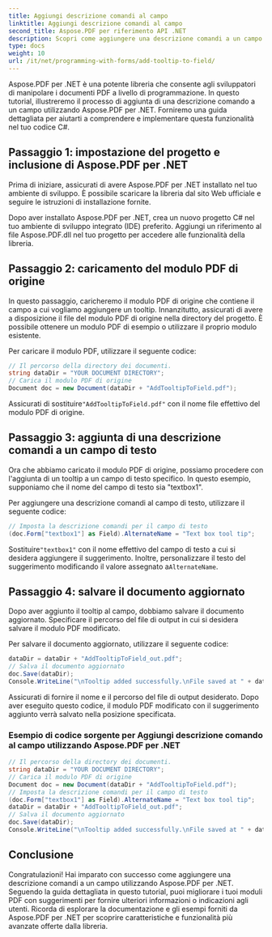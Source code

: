 ```yaml
---
title: Aggiungi descrizione comandi al campo
linktitle: Aggiungi descrizione comandi al campo
second_title: Aspose.PDF per riferimento API .NET
description: Scopri come aggiungere una descrizione comandi a un campo con Aspose.PDF per .NET.
type: docs
weight: 10
url: /it/net/programming-with-forms/add-tooltip-to-field/
---
```


Aspose.PDF per .NET è una potente libreria che consente agli sviluppatori di manipolare i documenti PDF a livello di programmazione. In questo tutorial, illustreremo il processo di aggiunta di una descrizione comando a un campo utilizzando Aspose.PDF per .NET. Forniremo una guida dettagliata per aiutarti a comprendere e implementare questa funzionalità nel tuo codice C#.

## Passaggio 1: impostazione del progetto e inclusione di Aspose.PDF per .NET

Prima di iniziare, assicurati di avere Aspose.PDF per .NET installato nel tuo ambiente di sviluppo. È possibile scaricare la libreria dal sito Web ufficiale e seguire le istruzioni di installazione fornite.

Dopo aver installato Aspose.PDF per .NET, crea un nuovo progetto C# nel tuo ambiente di sviluppo integrato (IDE) preferito. Aggiungi un riferimento al file Aspose.PDF.dll nel tuo progetto per accedere alle funzionalità della libreria.

## Passaggio 2: caricamento del modulo PDF di origine

In questo passaggio, caricheremo il modulo PDF di origine che contiene il campo a cui vogliamo aggiungere un tooltip. Innanzitutto, assicurati di avere a disposizione il file del modulo PDF di origine nella directory del progetto. È possibile ottenere un modulo PDF di esempio o utilizzare il proprio modulo esistente.

Per caricare il modulo PDF, utilizzare il seguente codice:

```csharp
// Il percorso della directory dei documenti.
string dataDir = "YOUR DOCUMENT DIRECTORY";
// Carica il modulo PDF di origine
Document doc = new Document(dataDir + "AddTooltipToField.pdf");
```

 Assicurati di sostituire`"AddTooltipToField.pdf"` con il nome file effettivo del modulo PDF di origine.

## Passaggio 3: aggiunta di una descrizione comandi a un campo di testo

Ora che abbiamo caricato il modulo PDF di origine, possiamo procedere con l'aggiunta di un tooltip a un campo di testo specifico. In questo esempio, supponiamo che il nome del campo di testo sia "textbox1".

Per aggiungere una descrizione comandi al campo di testo, utilizzare il seguente codice:

```csharp
// Imposta la descrizione comandi per il campo di testo
(doc.Form["textbox1"] as Field).AlternateName = "Text box tool tip";
```

 Sostituire`"textbox1"` con il nome effettivo del campo di testo a cui si desidera aggiungere il suggerimento. Inoltre, personalizzare il testo del suggerimento modificando il valore assegnato a`AlternateName`.

## Passaggio 4: salvare il documento aggiornato

Dopo aver aggiunto il tooltip al campo, dobbiamo salvare il documento aggiornato. Specificare il percorso del file di output in cui si desidera salvare il modulo PDF modificato.

Per salvare il documento aggiornato, utilizzare il seguente codice:

```csharp
dataDir = dataDir + "AddTooltipToField_out.pdf";
// Salva il documento aggiornato
doc.Save(dataDir);
Console.WriteLine("\nTooltip added successfully.\nFile saved at " + dataDir);
```

Assicurati di fornire il nome e il percorso del file di output desiderato. Dopo aver eseguito questo codice, il modulo PDF modificato con il suggerimento aggiunto verrà salvato nella posizione specificata.

### Esempio di codice sorgente per Aggiungi descrizione comando al campo utilizzando Aspose.PDF per .NET 

```csharp
// Il percorso della directory dei documenti.
string dataDir = "YOUR DOCUMENT DIRECTORY";
// Carica il modulo PDF di origine
Document doc = new Document(dataDir + "AddTooltipToField.pdf");
// Imposta la descrizione comandi per il campo di testo
(doc.Form["textbox1"] as Field).AlternateName = "Text box tool tip";
dataDir = dataDir + "AddTooltipToField_out.pdf";
// Salva il documento aggiornato
doc.Save(dataDir);
Console.WriteLine("\nTooltip added successfully.\nFile saved at " + dataDir);
```

## Conclusione

Congratulazioni! Hai imparato con successo come aggiungere una descrizione comandi a un campo utilizzando Aspose.PDF per .NET. Seguendo la guida dettagliata in questo tutorial, puoi migliorare i tuoi moduli PDF con suggerimenti per fornire ulteriori informazioni o indicazioni agli utenti. Ricorda di esplorare la documentazione e gli esempi forniti da Aspose.PDF per .NET per scoprire caratteristiche e funzionalità più avanzate offerte dalla libreria.